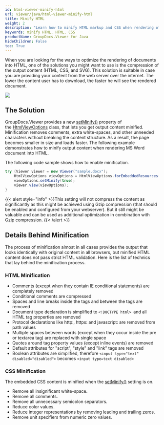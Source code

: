 ```yaml
---
id: html-viewer-minify-html
url: viewer/java/html-viewer-minify-html
title: Minify HTML
weight: 2
description: "Learn how to minify HTML markup and CSS when rendering of documents into HTML and make your HTML documents load faster with GroupDocs.Viewer."
keywords: minify HTML, HTML, CSS 
productName: GroupDocs.Viewer for Java
hideChildren: False
toc: True
---
```

When you are looking for the ways to optimize the rendering of documents into HTML, one of the solutions you might want to use is the compression of the output content (HTML, CSS, and SVG). This solution is suitable in case you are providing your content from the web server over the internet. The lower the content user has to download, the faster he will see the rendered document.

![](viewer/java/images/html-viewer-minify-html.jpg)

## The Solution

GroupDocs.Viewer provides a new [setMinify()](https://apireference.groupdocs.com/viewer/java/com.groupdocs.viewer.options/HtmlViewOptions#setMinify(boolean)) property of the [HtmlViewOptions](https://apireference.groupdocs.com/viewer/java/com.groupdocs.viewer.options/HtmlViewOptions) class, that lets you get output content minified. Minification removes comments, extra white-spaces, and other unneeded characters without breaking the content structure. As a result, the page becomes smaller in size and loads faster. The following example demonstrates how to minify output content when rendering MS Word document into HTML.

The following code sample shows how to enable minification.

```java
try (Viewer viewer = new Viewer("sample.docx");
    HtmlViewOptions viewOptions = HtmlViewOptions.forEmbeddedResources();
    viewOptions.setMinify(true);
    viewer.view(viewOptions);
}
```

{{< alert style="info" >}}This setting will not compress the content as significantly as this might be achieved using Gzip compression (that should be enabled and configured from your webserver). But it still might be valuable and can be used as additional optimization in combination with Gzip compression. {{< /alert >}}

## Details Behind Minification

The process of minification almost in all cases provides the output that looks identically with original content in all browsers, but minified HTML content does not pass strict HTML validation. Here is the list of technics that lay behind the minification process.

### HTML Minification

* Comments (except when they contain IE conditional statements) are completely removed
* Conditional comments are compressed
* Spaces and line breaks inside the tags and between the tags are removed
* Document type declaration is simplified to `<!DOCTYPE html> `and all HTML tag properties are removed
* Protocol declarations like http:, https: and javascript: are removed from path values
* Multiple spaces between words (except when they occur inside the pre or textarea tag) are replaced with single space
* Quotes around tag property values (except inline events) are removed
* Default attributes for "script", "style" and "link" tags are removed
* Boolean attributes are simplified, therefore `<input type="text" disabled="disabled">` becomes `<input type=text disabled>`

### CSS Minification

The embedded CSS content is minified when the [setMinify()](https://apireference.groupdocs.com/viewer/java/com.groupdocs.viewer.options/HtmlViewOptions#setMinify(boolean)) setting is on.

* Remove all insignificant white-space.
* Remove all comments.
* Remove all unnecessary semicolon separators.
* Reduce color values.
* Reduce integer representations by removing leading and trailing zeros.
* Remove unit specifiers from numeric zero values.

